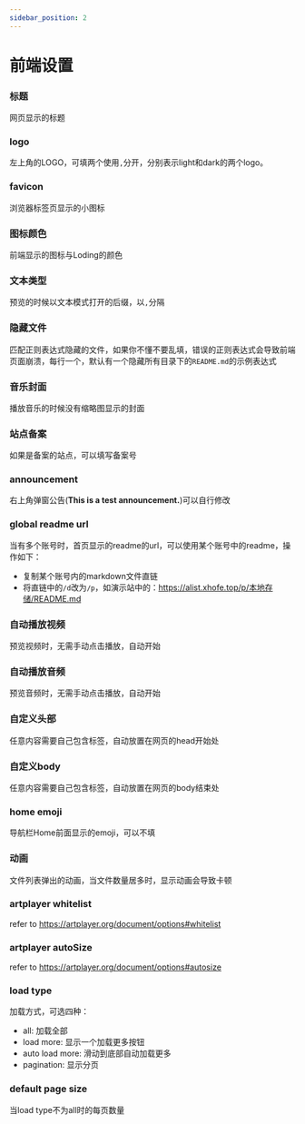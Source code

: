 ```yaml
---
sidebar_position: 2
---
```


# 前端设置

### 标题
网页显示的标题
### logo
左上角的LOGO，可填两个使用`,`分开，分别表示light和dark的两个logo。
### favicon
浏览器标签页显示的小图标
### 图标颜色
前端显示的图标与Loding的颜色
### 文本类型
预览的时候以文本模式打开的后缀，以`,`分隔
### 隐藏文件
匹配正则表达式隐藏的文件，如果你不懂不要乱填，错误的正则表达式会导致前端页面崩溃，每行一个，默认有一个隐藏所有目录下的`README.md`的示例表达式
### 音乐封面
播放音乐的时候没有缩略图显示的封面
### 站点备案
如果是备案的站点，可以填写备案号
### announcement
右上角弹窗公告(**This is a test announcement.**)可以自行修改
### global readme url
当有多个账号时，首页显示的readme的url，可以使用某个账号中的readme，操作如下：
- 复制某个账号内的markdown文件直链
- 将直链中的`/d`改为`/p`，如演示站中的：https://alist.xhofe.top/p/本地存储/README.md
### 自动播放视频
预览视频时，无需手动点击播放，自动开始
### 自动播放音频
预览音频时，无需手动点击播放，自动开始
### 自定义头部
任意内容需要自己包含标签，自动放置在网页的head开始处
### 自定义body
任意内容需要自己包含标签，自动放置在网页的body结束处
### home emoji
导航栏Home前面显示的emoji，可以不填
### 动画
文件列表弹出的动画，当文件数量居多时，显示动画会导致卡顿
### artplayer whitelist
refer to https://artplayer.org/document/options#whitelist
### artplayer autoSize
refer to https://artplayer.org/document/options#autosize
### load type
加载方式，可选四种：
- all: 加载全部
- load more: 显示一个加载更多按钮
- auto load more: 滑动到底部自动加载更多
- pagination: 显示分页
### default page size
当load type不为all时的每页数量